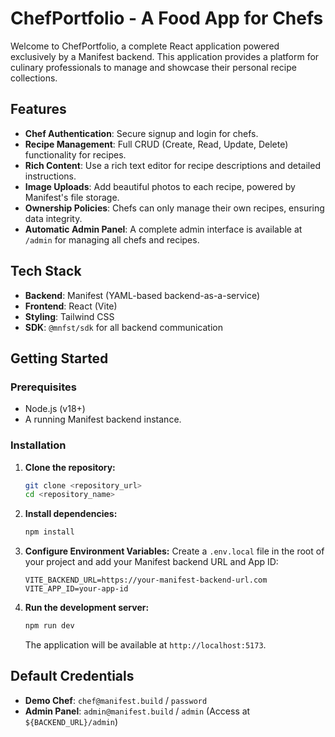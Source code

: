 # ChefPortfolio - A Food App for Chefs

Welcome to ChefPortfolio, a complete React application powered exclusively by a Manifest backend. This application provides a platform for culinary professionals to manage and showcase their personal recipe collections.

## Features

- **Chef Authentication**: Secure signup and login for chefs.
- **Recipe Management**: Full CRUD (Create, Read, Update, Delete) functionality for recipes.
- **Rich Content**: Use a rich text editor for recipe descriptions and detailed instructions.
- **Image Uploads**: Add beautiful photos to each recipe, powered by Manifest's file storage.
- **Ownership Policies**: Chefs can only manage their own recipes, ensuring data integrity.
- **Automatic Admin Panel**: A complete admin interface is available at `/admin` for managing all chefs and recipes.

## Tech Stack

- **Backend**: Manifest (YAML-based backend-as-a-service)
- **Frontend**: React (Vite)
- **Styling**: Tailwind CSS
- **SDK**: `@mnfst/sdk` for all backend communication

## Getting Started

### Prerequisites

- Node.js (v18+)
- A running Manifest backend instance.

### Installation

1. **Clone the repository:**
   ```bash
   git clone <repository_url>
   cd <repository_name>
   ```

2. **Install dependencies:**
   ```bash
   npm install
   ```

3. **Configure Environment Variables:**
   Create a `.env.local` file in the root of your project and add your Manifest backend URL and App ID:
   ```
   VITE_BACKEND_URL=https://your-manifest-backend-url.com
   VITE_APP_ID=your-app-id
   ```

4. **Run the development server:**
   ```bash
   npm run dev
   ```
   The application will be available at `http://localhost:5173`.

## Default Credentials

- **Demo Chef**: `chef@manifest.build` / `password`
- **Admin Panel**: `admin@manifest.build` / `admin` (Access at `${BACKEND_URL}/admin`)

